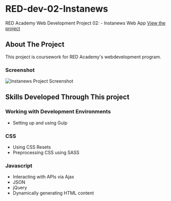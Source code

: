 # RED-dev-02-Instanews
RED Academy Web Development Project 02: - Instanews Web App
[View the project](https://lateworm.github.io/RED-dev-02-instanews/)

## About The Project
This project is coursework for RED Academy's webdevelopment program.

### Screenshot

![Instanews Project Screenshot](/insta-screenshot.gif?raw=true)

## Skills Developed Through This project

### Working with Development Environments
- Setting up and using Gulp

### CSS
- Using CSS Resets
- Preprocessing CSS using SASS

### Javascript
- Interacting with APIs via Ajax
- JSON
- jQuery
- Dynamically generating HTML content
